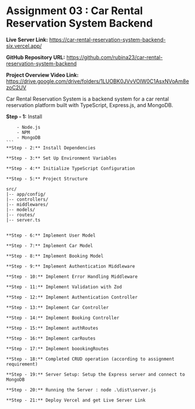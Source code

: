# Assignment 03 : Car Rental Reservation System Backend

**Live Server Link:** https://car-rental-reservation-system-backend-six.vercel.app/

**GitHub Repository URL:** https://github.com/rubina23/car-rental-reservation-system-backend

**Project Overview Video Link:** https://drive.google.com/drive/folders/1LUOBK0JVvVOIW0C1AsxNVoAm8ezoC2UV

Car Rental Reservation System is a backend system for a car rental reservation platform built with TypeScript, Express.js, and MongoDB.

**Step - 1:** Install

````
    - Node.js
    - NPM
    - MongoDB
```
**Step - 2:** Install Dependencies

**Step - 3:** Set Up Environment Variables

**Step - 4:** Initialize TypeScript Configuration

**Step - 5:** Project Structure

````

    src/
    |-- app/config/
    |-- controllers/
    |-- middlewares/
    |-- models/
    |-- routes/
    |-- server.ts

```

**Step - 6:** Implement User Model

**Step - 7:** Implement Car Model

**Step - 8:** Implement Booking Model

**Step - 9:** Implement Authentication Middleware

**Step - 10:** Implement Error Handling Middleware

**Step - 11:** Implement Validation with Zod

**Step - 12:** Implement Authentication Controller

**Step - 13:** Implement Car Controller

**Step - 14:** Implement Booking Controller

**Step - 15:** Implement authRoutes

**Step - 16:** Implement carRoutes

**Step - 17:** Implement boookingRoutes

**Step - 18:** Completed CRUD operation (according to assignment requirement)

**Step - 19:** Server Setup: Setup the Express server and connect to MongoDB

**Step - 20:** Running the Server : node .\dist\server.js

**Step - 21:** Deploy Vercel and get Live Server Link
```
